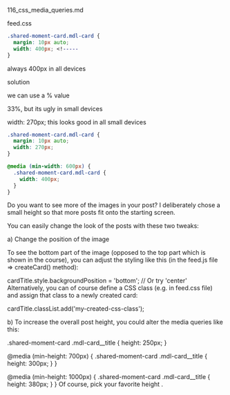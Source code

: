 116_css_media_queries.md

feed.css

```css
.shared-moment-card.mdl-card {
  margin: 10px auto;
  width: 400px; <!-----
}
```

always 400px in all devices

solution

we can use a % value

33%, but its ugly in small devices

width: 270px; this looks good in all small devices

```css
.shared-moment-card.mdl-card {
  margin: 10px auto;
  width: 270px;
}

@media (min-width: 600px) {
  .shared-moment-card.mdl-card {
    width: 400px;
  }
}
```



Do you want to see more of the images in your post? I deliberately chose a small height so that more posts fit onto the starting screen.

You can easily change the look of the posts with these two tweaks:

a) Change the position of the image

To see the bottom part of the image (opposed to the top part which is shown in the course), you can adjust the styling like this (in the feed.js  file => createCard()  method):

cardTitle.style.backgroundPosition = 'bottom'; // Or try 'center'
Alternatively, you can of course define a CSS class (e.g. in feed.css  file) and assign that class to a newly created card:

cardTitle.classList.add('my-created-css-class');

b) To increase the overall post height, you could alter the media queries like this:

.shared-moment-card .mdl-card__title {
  height: 250px;
}

@media (min-height: 700px) {
  .shared-moment-card .mdl-card__title {
    height: 300px;
  }
}

@media (min-height: 1000px) {
  .shared-moment-card .mdl-card__title {
    height: 380px;
  }
}
Of course, pick your favorite height .







